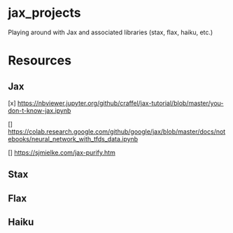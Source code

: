 # jax_projects
Playing around with Jax and associated libraries (stax, flax, haiku, etc.)


# Resources

## Jax
[x] https://nbviewer.jupyter.org/github/craffel/jax-tutorial/blob/master/you-don-t-know-jax.ipynb

[] https://colab.research.google.com/github/google/jax/blob/master/docs/notebooks/neural_network_with_tfds_data.ipynb

[] https://sjmielke.com/jax-purify.htm

## Stax

## Flax

## Haiku
